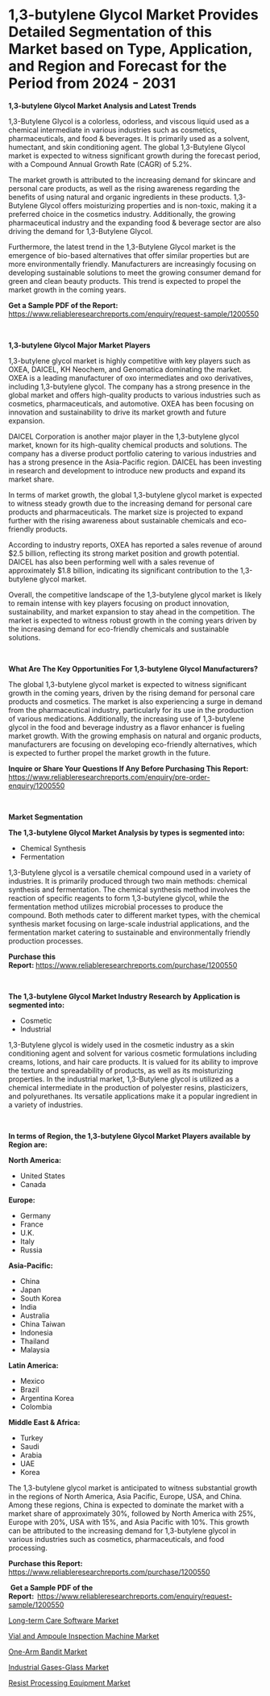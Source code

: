 <p><h1>1,3-butylene Glycol Market Provides Detailed Segmentation of this Market based on Type, Application, and Region and Forecast for the Period from 2024 - 2031</h1></p><p><strong>1,3-butylene Glycol Market Analysis and Latest Trends</strong></p>
<p><p>1,3-Butylene Glycol is a colorless, odorless, and viscous liquid used as a chemical intermediate in various industries such as cosmetics, pharmaceuticals, and food & beverages. It is primarily used as a solvent, humectant, and skin conditioning agent. The global 1,3-Butylene Glycol market is expected to witness significant growth during the forecast period, with a Compound Annual Growth Rate (CAGR) of 5.2%.</p><p>The market growth is attributed to the increasing demand for skincare and personal care products, as well as the rising awareness regarding the benefits of using natural and organic ingredients in these products. 1,3-Butylene Glycol offers moisturizing properties and is non-toxic, making it a preferred choice in the cosmetics industry. Additionally, the growing pharmaceutical industry and the expanding food & beverage sector are also driving the demand for 1,3-Butylene Glycol.</p><p>Furthermore, the latest trend in the 1,3-Butylene Glycol market is the emergence of bio-based alternatives that offer similar properties but are more environmentally friendly. Manufacturers are increasingly focusing on developing sustainable solutions to meet the growing consumer demand for green and clean beauty products. This trend is expected to propel the market growth in the coming years.</p></p>
<p><strong>Get a Sample PDF of the Report:&nbsp;</strong> <a href="https://www.reliableresearchreports.com/enquiry/request-sample/1200550">https://www.reliableresearchreports.com/enquiry/request-sample/1200550</a></p>
<p>&nbsp;</p>
<p><strong>1,3-butylene Glycol Major Market Players</strong></p>
<p><p>1,3-butylene glycol market is highly competitive with key players such as OXEA, DAICEL, KH Neochem, and Genomatica dominating the market. OXEA is a leading manufacturer of oxo intermediates and oxo derivatives, including 1,3-butylene glycol. The company has a strong presence in the global market and offers high-quality products to various industries such as cosmetics, pharmaceuticals, and automotive. OXEA has been focusing on innovation and sustainability to drive its market growth and future expansion.</p><p>DAICEL Corporation is another major player in the 1,3-butylene glycol market, known for its high-quality chemical products and solutions. The company has a diverse product portfolio catering to various industries and has a strong presence in the Asia-Pacific region. DAICEL has been investing in research and development to introduce new products and expand its market share.</p><p>In terms of market growth, the global 1,3-butylene glycol market is expected to witness steady growth due to the increasing demand for personal care products and pharmaceuticals. The market size is projected to expand further with the rising awareness about sustainable chemicals and eco-friendly products.</p><p>According to industry reports, OXEA has reported a sales revenue of around $2.5 billion, reflecting its strong market position and growth potential. DAICEL has also been performing well with a sales revenue of approximately $1.8 billion, indicating its significant contribution to the 1,3-butylene glycol market.</p><p>Overall, the competitive landscape of the 1,3-butylene glycol market is likely to remain intense with key players focusing on product innovation, sustainability, and market expansion to stay ahead in the competition. The market is expected to witness robust growth in the coming years driven by the increasing demand for eco-friendly chemicals and sustainable solutions.</p></p>
<p>&nbsp;</p>
<p><strong>What Are The Key Opportunities For 1,3-butylene Glycol Manufacturers?</strong></p>
<p><p>The global 1,3-butylene glycol market is expected to witness significant growth in the coming years, driven by the rising demand for personal care products and cosmetics. The market is also experiencing a surge in demand from the pharmaceutical industry, particularly for its use in the production of various medications. Additionally, the increasing use of 1,3-butylene glycol in the food and beverage industry as a flavor enhancer is fueling market growth. With the growing emphasis on natural and organic products, manufacturers are focusing on developing eco-friendly alternatives, which is expected to further propel the market growth in the future.</p></p>
<p><strong>Inquire or Share Your Questions If Any Before Purchasing This Report:</strong> <a href="https://www.reliableresearchreports.com/enquiry/pre-order-enquiry/1200550">https://www.reliableresearchreports.com/enquiry/pre-order-enquiry/1200550</a></p>
<p>&nbsp;</p>
<p><strong>Market Segmentation</strong></p>
<p><strong>The 1,3-butylene Glycol Market Analysis by types is segmented into:</strong></p>
<p><ul><li>Chemical Synthesis</li><li>Fermentation</li></ul></p>
<p><p>1,3-Butylene glycol is a versatile chemical compound used in a variety of industries. It is primarily produced through two main methods: chemical synthesis and fermentation. The chemical synthesis method involves the reaction of specific reagents to form 1,3-butylene glycol, while the fermentation method utilizes microbial processes to produce the compound. Both methods cater to different market types, with the chemical synthesis market focusing on large-scale industrial applications, and the fermentation market catering to sustainable and environmentally friendly production processes.</p></p>
<p><strong>Purchase this Report:&nbsp;</strong><a href="https://www.reliableresearchreports.com/purchase/1200550">https://www.reliableresearchreports.com/purchase/1200550</a></p>
<p>&nbsp;</p>
<p><strong>The 1,3-butylene Glycol Market Industry Research by Application is segmented into:</strong></p>
<p><ul><li>Cosmetic</li><li>Industrial</li></ul></p>
<p><p>1,3-Butylene glycol is widely used in the cosmetic industry as a skin conditioning agent and solvent for various cosmetic formulations including creams, lotions, and hair care products. It is valued for its ability to improve the texture and spreadability of products, as well as its moisturizing properties. In the industrial market, 1,3-Butylene glycol is utilized as a chemical intermediate in the production of polyester resins, plasticizers, and polyurethanes. Its versatile applications make it a popular ingredient in a variety of industries.</p></p>
<p>&nbsp;</p>
<p><strong>In terms of Region, the 1,3-butylene Glycol Market Players available by Region are:</strong></p>
<p>
    <p> <strong> North America: </strong>
        <ul>
            <li>United States</li>
            <li>Canada</li>
        </ul>
        </p> 
    <p> <strong> Europe: </strong>
        <ul>
            <li>Germany</li>
            <li>France</li>
            <li>U.K.</li>
            <li>Italy</li>
            <li>Russia</li>
        </ul>
        </p> 
    <p> <strong> Asia-Pacific: </strong>
        <ul>
            <li>China</li>
            <li>Japan</li>
            <li>South Korea</li>
            <li>India</li>
            <li>Australia</li>
            <li>China Taiwan</li>
            <li>Indonesia</li>
            <li>Thailand</li>
            <li>Malaysia</li>
        </ul>
        </p> 
    <p> <strong> Latin America: </strong>
        <ul>
            <li>Mexico</li>
            <li>Brazil</li>
            <li>Argentina Korea</li>
            <li>Colombia</li>
        </ul>
        </p> 
    <p> <strong> Middle East & Africa: </strong>
        <ul>
            <li>Turkey</li>
            <li>Saudi</li>
            <li>Arabia</li>
            <li>UAE</li>
            <li>Korea</li>
        </ul>
    </p>
    </p>
<p><p>The 1,3-butylene glycol market is anticipated to witness substantial growth in the regions of North America, Asia Pacific, Europe, USA, and China. Among these regions, China is expected to dominate the market with a market share of approximately 30%, followed by North America with 25%, Europe with 20%, USA with 15%, and Asia Pacific with 10%. This growth can be attributed to the increasing demand for 1,3-butylene glycol in various industries such as cosmetics, pharmaceuticals, and food processing.</p></p>
<p><strong>Purchase this Report: </strong><a href="https://www.reliableresearchreports.com/purchase/1200550">https://www.reliableresearchreports.com/purchase/1200550</a></p>
<p>&nbsp;<strong>Get a Sample PDF of the Report:&nbsp;&nbsp;</strong><a href="https://www.reliableresearchreports.com/enquiry/request-sample/1200550">https://www.reliableresearchreports.com/enquiry/request-sample/1200550</a></p>
<p><strong></strong></p>
<p><p><a href="https://github.com/dimitrishawkinswaynenp91rgz/Market-Research-Report-List-1/blob/main/long-term-care-software-market.md">Long-term Care Software Market</a></p><p><a href="https://medium.com/@karenglover656/decoding-vial-and-ampoule-inspection-machine-market-metrics-market-share-trends-and-growth-1f0865bb02c1">Vial and Ampoule Inspection Machine Market</a></p><p><a href="https://medium.com/@ryanberry44f/one-arm-bandit-market-research-report-its-history-and-forecast-2024-to-2031-c8de89ddee77">One-Arm Bandit Market</a></p><p><a href="https://github.com/changoleonlaverguenzanoexiste/Market-Research-Report-List-1/blob/main/industrial-gases-glass-market.md">Industrial Gases-Glass Market</a></p><p><a href="https://medium.com/@karenglover656/resist-processing-equipment-market-trends-forecast-and-competitive-analysis-to-2031-8bc72abfe3a7">Resist Processing Equipment Market</a></p></p>